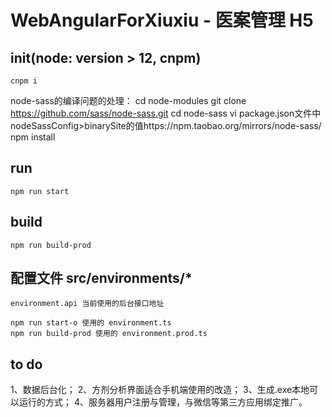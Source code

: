 ﻿# WebAngularForXiuxiu - 医案管理 H5

## init(node: version > 12, cnpm)
    cnpm i

node-sass的编译问题的处理：
cd node-modules
git clone https://github.com/sass/node-sass.git
cd node-sass
vi package.json文件中nodeSassConfig>binarySite的值https://npm.taobao.org/mirrors/node-sass/
npm install
## run 
    npm run start
## build 
    npm run build-prod

## 配置文件 src/environments/*

    environment.api 当前使用的后台接口地址

    npm run start-o 使用的 environment.ts
    npm run build-prod 使用的 environment.prod.ts


## to do
1、数据后台化；
2、方剂分析界面适合手机端使用的改造；
3、生成.exe本地可以运行的方式；
4、服务器用户注册与管理，与微信等第三方应用绑定推广。

